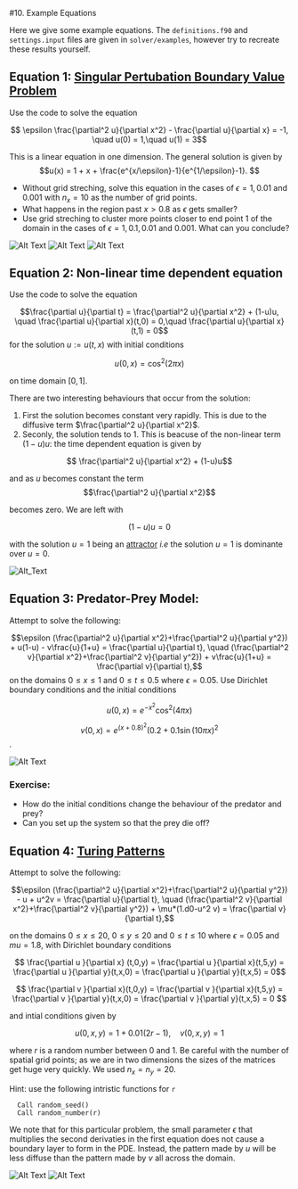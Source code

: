 #10. Example Equations 

Here we give some example equations. The `definitions.f90` and `settings.input` files are given in `solver/examples`, however try to recreate these results yourself.


## Equation 1: [Singular Pertubation Boundary Value Problem](https://en.wikipedia.org/wiki/Singular_perturbation)

Use the code to solve the equation

$$ \epsilon \frac{\partial^2 u}{\partial x^2} - \frac{\partial u}{\partial x} = -1, \quad u(0) = 1,\quad u(1) = 3$$

This is a linear equation in one dimension. The general solution is given by
$$u(x) = 1 + x + \frac{e^{x/\epsilon}-1}{e^{1/\epsilon}-1}. $$ 

- Without grid streching, solve this equation in the cases of $\epsilon = 1,0.01$ and $0.001$ with $n_x=10$ as the number of grid points. 
- What happens in the region past $x>0.8$ as $\epsilon$ gets smaller?
- Use grid streching to cluster more points closer to end point $1$ of the domain in the cases of $\epsilon = 1,0.1,0.01$ and $0.001$. What can you conclude?


![Alt Text](https://github.com/ImperialCollegeLondon/ReCoDE-Solving-Singular-PDEs-in-Fortran/blob/main/solver/examples/eps1.jpg)
![Alt Text](https://github.com/ImperialCollegeLondon/ReCoDE-Solving-Singular-PDEs-in-Fortran/blob/main/solver/examples/eps2.jpg)
![Alt Text](https://github.com/ImperialCollegeLondon/ReCoDE-Solving-Singular-PDEs-in-Fortran/blob/main/solver/examples/eps3.jpg)


## Equation 2: Non-linear time dependent equation

Use the code to solve the equation

$$\frac{\partial u}{\partial t} = \frac{\partial^2 u}{\partial x^2} + (1-u)u, \quad \frac{\partial u}{\partial x}(t,0) = 0,\quad \frac{\partial u}{\partial x}(t,1) = 0$$ 
for the solution $u:=u(t,x)$ with initial conditions 

$$ u(0,x) = \cos ^2(2 \pi x) $$ 

on time domain $[0, 1]$. 

There are two interesting behaviours that occur from the solution:
1. First the solution becomes constant very rapidly. This is due to the diffusive term $\frac{\partial^2 u}{\partial x^2}$.
2. Seconly, the solution tends to $1$. This is beacuse of the non-linear term $(1-u)u$: the time dependent equation is given by

  $$ \frac{\partial^2 u}{\partial x^2} + (1-u)u$$

  and as $u$ becomes constant the term 
  $$\frac{\partial^2 u}{\partial x^2}$$ 

  becomes zero. We are left with 

  $$(1-u)u = 0$$

  with the solution $u=1$ being an [attractor](https://en.wikipedia.org/wiki/Phase_portrait#:~:text=In%20mathematics%2C%20a%20phase%20portrait,portrait%20of%20a%20simple%20pendulum.) *i.e* the solution $u=1$ is dominante over $u=0$.

![Alt_Text](https://github.com/ImperialCollegeLondon/ReCoDE-Solving-Singular-PDEs-in-Fortran/blob/main/solver/examples/non_linear.gif)

## Equation 3: Predator-Prey Model:

Attempt to solve the following:

  $$\epsilon (\frac{\partial^2 u}{\partial x^2}+\frac{\partial^2 u}{\partial y^2}) + u(1-u) - v\frac{u}{1+u} = \frac{\partial u}{\partial t}, \quad  (\frac{\partial^2 v}{\partial x^2}+\frac{\partial^2 v}{\partial y^2}) + v\frac{u}{1+u} = \frac{\partial v}{\partial t},$$
on the domains $0\leq x\leq 1$ and $0\leq t \leq 0.5$ where 
$\epsilon = 0.05$. Use Dirichlet boundary conditions and the initial conditions

$$u(0,x) = e^{-x^2}\cos^2(4\pi x)$$

$$v(0,x) = e^{(x+0.8)^2}(0.2 + 0.1\sin(10\pi x)^2 $$.

![Alt Text](https://github.com/ImperialCollegeLondon/ReCoDE-Solving-Singular-PDEs-in-Fortran/blob/main/solver/examples/predator_prey.gif)

### Exercise:
- How do the initial conditions change the behaviour of the predator and prey?
- Can you set up the system so that the prey die off?


## Equation 4: [Turing Patterns](https://biocircuits.github.io/chapters/21_turing.html)

Attempt to solve the following:

  $$\epsilon (\frac{\partial^2 u}{\partial x^2}+\frac{\partial^2 u}{\partial y^2}) - u + u^2v = \frac{\partial u}{\partial t}, \quad  (\frac{\partial^2 v}{\partial x^2}+\frac{\partial^2 v}{\partial y^2}) + \mu*(1.d0-u^2 v)  = \frac{\partial v}{\partial t},$$
  
on the domains $0\leq x\leq 20$, $0\leq y\leq 20$ and $0\leq t \leq 10$ where 
$\epsilon = 0.05$ and $mu = 1.8$,
with Dirichlet boundary conditions

$$ \frac{\partial u }{\partial x} (t,0,y) = \frac{\partial u }{\partial x}(t,5,y) = \frac{\partial u }{\partial y}(t,x,0) = \frac{\partial u }{\partial y}(t,x,5) = 0$$

$$ \frac{\partial v }{\partial x}(t,0,y) = \frac{\partial v }{\partial x}(t,5,y) = \frac{\partial v }{\partial y}(t,x,0) = \frac{\partial v }{\partial y}(t,x,5) = 0 $$

and intial conditions given by

$$ u(0,x,y) = 1 + 0.01(2r-1), \quad v(0,x,y) = 1$$ 

where $r$ is a random number between $0$ and $1$. Be careful with the number of spatial grid points; as we are in two dimensions the sizes of the matrices get huge very quickly. We used $n_x=n_y=20$.

Hint: use the following intristic functions for `r`

      Call random_seed()
      Call random_number(r)

We note that for this particular problem, the small parameter $\epsilon$ that multiplies the second derivaties in the first equation does not cause a boundary layer to form in the PDE. Instead, the pattern made by $u$ will be less diffuse than the pattern made by $v$ all across the domain.


![Alt Text]( https://github.com/ImperialCollegeLondon/ReCoDE-Solving-Singular-PDEs-in-Fortran/blob/main/solver/examples/Activator.gif ) 
![Alt Text]( https://github.com/ImperialCollegeLondon/ReCoDE-Solving-Singular-PDEs-in-Fortran/blob/main/solver/examples/Substrate.gif )
